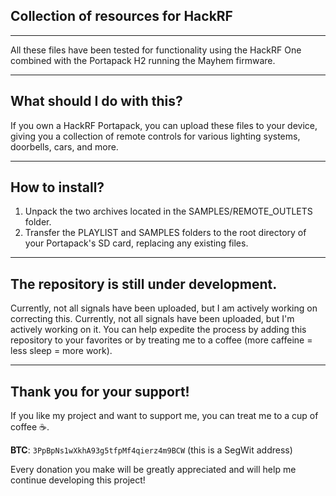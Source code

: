 ## Collection of resources for HackRF
-----
All these files have been tested for functionality using the HackRF One combined with the Portapack H2 running the Mayhem firmware.

-----
## What should I do with this?
If you own a HackRF Portapack, you can upload these files to your device, giving you a collection of remote controls for various lighting systems, doorbells, cars, and more.

-----
## How to install?

1. Unpack the two archives located in the SAMPLES/REMOTE_OUTLETS folder.
2. Transfer the PLAYLIST and SAMPLES folders to the root directory of your Portapack's SD card, replacing any existing files.

-----
## The repository is still under development.
Currently, not all signals have been uploaded, but I am actively working on correcting this.
Currently, not all signals have been uploaded, but I'm actively working on it. You can help expedite the process by adding this repository to your favorites or by treating me to a coffee (more caffeine = less sleep = more work).

-----
## Thank you for your support!
If you like my project and want to support me, you can treat me to a cup of coffee ☕.

**BTC**: `3PpBpNs1wXkhA93g5tfpMf4qierz4m9BCW` (this is a SegWit address)

Every donation you make will be greatly appreciated and will help me continue developing this project!